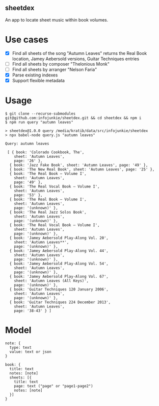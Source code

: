 sheetdex
--------

An app to locate sheet music within book volumes.

# Use cases
- [x] Find all sheets of the song "Autumn Leaves" returns the Real Book location, Jamey Aebersold versions, Guitar Techniques entries
- [ ] Find all sheets by composer "Thelonious Monk"
- [ ] Find all sheets by arranger "Nelson Faria"
- [x] Parse existing indexes
- [x] Support flexible metadata

# Usage
```
$ git clone --recurse-submodules git@github.com:infojunkie/sheetdex.git && cd sheetdex && npm i
$ npm run query "autumn leaves"

> sheetdex@1.0.0 query /media/kratib/data/src/infojunkie/sheetdex
> npx babel-node query.js "autumn leaves"

Query: autumn leaves

 [ { book: 'Colorado Cookbook, The',
    sheet: 'Autumn Leaves',
    page: '26' },
  { book: 'Jazz Fake Book', sheet: 'Autumn Leaves', page: '49' },
  { book: 'The New Real Book', sheet: 'Autumn Leaves', page: '25' },
  { book: 'The Real Book – Volume I',
    sheet: 'Autumn Leaves',
    page: '49' },
  { book: 'The Real Vocal Book – Volume I',
    sheet: 'Autumn Leaves',
    page: '53' },
  { book: 'The Real Book – Volume I',
    sheet: 'Autumn Leaves',
    page: '(unknown)' },
  { book: 'The Real Jazz Solos Book',
    sheet: 'Autumn Leaves',
    page: '(unknown)' },
  { book: 'The Real Vocal Book – Volume I',
    sheet: 'Autumn Leaves',
    page: '(unknown)' },
  { book: 'Jamey Aebersold Play-Along Vol. 20',
    sheet: 'Autumn Leaves**',
    page: '(unknown)' },
  { book: 'Jamey Aebersold Play-Along Vol. 44',
    sheet: 'Autumn Leaves',
    page: '(unknown)' },
  { book: 'Jamey Aebersold Play-Along Vol. 54',
    sheet: 'Autumn Leaves',
    page: '(unknown)' },
  { book: 'Jamey Aebersold Play-Along Vol. 67',
    sheet: 'Autumn Leaves (All Keys)',
    page: '(unknown)' },
  { book: 'Guitar Techniques 120 January 2006',
    sheet: 'Autumn Leaves',
    page: '(unknown)' },
  { book: 'Guitar Techniques 224 December 2013',
    sheet: 'Autumn Leaves',
    page: '38-43' } ]
```

# Model

```
note: {
  type: text
  value: text or json
}

book: {
  title: text
  notes: [note]
  sheets: [{
    title: text
    page: text ("page" or "page1-page2")
    notes: [note]
  }]
}
```
